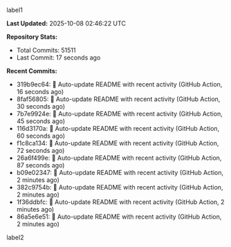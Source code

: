 
label1 
<!-- ACTIVITY_START -->
**Last Updated:** 2025-10-08 02:46:22 UTC

**Repository Stats:**
- Total Commits: 51511
- Last Commit: 17 seconds ago

**Recent Commits:**
- 319b9ec64: 🤖 Auto-update README with recent activity (GitHub Action, 16 seconds ago)
- 8faf56805: 🤖 Auto-update README with recent activity (GitHub Action, 30 seconds ago)
- 7b7e9924e: 🤖 Auto-update README with recent activity (GitHub Action, 45 seconds ago)
- 116d3170a: 🤖 Auto-update README with recent activity (GitHub Action, 60 seconds ago)
- f1c8ca134: 🤖 Auto-update README with recent activity (GitHub Action, 72 seconds ago)
- 26a6f499e: 🤖 Auto-update README with recent activity (GitHub Action, 87 seconds ago)
- b09e02347: 🤖 Auto-update README with recent activity (GitHub Action, 2 minutes ago)
- 382c9754b: 🤖 Auto-update README with recent activity (GitHub Action, 2 minutes ago)
- 1f36ddbfc: 🤖 Auto-update README with recent activity (GitHub Action, 2 minutes ago)
- 86a5e6e51: 🤖 Auto-update README with recent activity (GitHub Action, 2 minutes ago)
<!-- ACTIVITY_END -->

label2
